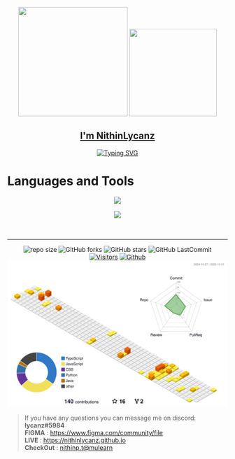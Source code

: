 

<div align='center'>
<p align="center">
<p><img src= "https://media.giphy.com/media/jAzS2VUgF0yq6UBu7l/giphy.gif" width="250px" height="250px"> 
 <img src= "https://github.com/nithinlycanz/nithinlycanz/assets/81744339/6e67411e-b490-4fa3-b65c-4b1fe15eed4c"  width="200px" height="200px"  >
<a href = "nithinlycanz.github.io"><h2>I'm NithinLycanz</h2></a></p>
</p>
<a href="https://git.io/typing-svg"><img src="https://readme-typing-svg.demolab.com?font=Fira+Code&pause=1000&random=false&width=435&lines=Nithin+is+a+web+designer+;and+back-end+developer.;He+crafts+responsive+websites;where+technologies+meet+creativity." alt="Typing SVG" /></a>
</div>

</p>
<div>
<div><p><h1> Languages and Tools</h4></div></p>
 
</div>
<p align="center">
  <a href="https://skillicons.dev">
<!--    <img src="https://skillicons.dev/icons?i=html,css,jquery,git,mysql,mongodb,firebase,java,js,r,py,tensorflow,figma,github"/> -->
    <img src="https://skillicons.dev/icons?i=html,css,git,mysql,java,js,py,figma,github"/>
  </a>
</p>

<p align="center">
  <a href="https://skillicons.dev">
<!--    <img src="https://skillicons.dev/icons?i=gitlab,androidstudio,idea,vscode,visualstudio,eclipse,idea,jenkins,docker,atom,azure,codepen"/> -->
   <img src="https://skillicons.dev/icons?i=androidstudio,vscode"/>
  </a>
</p>
<br>
</div>


<hr/>
<div align="center">

![repo size](https://img.shields.io/github/repo-size/nithinlycanz/nithinlycanz?label=Repo%20Size&style=for-the-badge&labelColor=black&color=20bf6b)
![GitHub forks](https://img.shields.io/github/forks/nithinlycanz/nithinlycanz?&labelColor=black&color=0fb9b1&style=for-the-badge)
![GitHub stars](https://img.shields.io/github/stars/nithinlycanz/nithinlycanz?&labelColor=black&color=f7b731&style=for-the-badge)
![GitHub LastCommit](https://img.shields.io/github/last-commit/nithinlycanz/nithinlycanz?logo=github&labelColor=black&color=d1d8e0&style=for-the-badge)
 <br>
 [![Visitors](https://api.visitorbadge.io/api/visitors?path=https%3A%2F%2Fgithub.com%2Fnithinlycanz&countColor=%23263759)](https://visitorbadge.io/status?path=https%3A%2F%2Fgithub.com%2Fnithinlycanz)
[![Github](https://img.shields.io/github/followers/nithinlycanz?label=Follow&style=social)](https://github.com/nithinlycanz)
![](./profile-3d-contrib/profile-green-animate.svg)
</div>
 <p align='center'>



> If you have any questions you can message me on discord: **lycanz#5984**  
> **FIGMA** : https://www.figma.com/community/file <br>
> **LIVE** : https://nithinlycanz.github.io <br>
> **CheckOut** : [nithinp.t@mulearn](./profile/nithinp.t@mulearn.md) 
